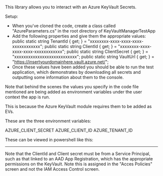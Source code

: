 ﻿This library allows you to interact with an Azure KeyVault Secrets.

Setup:

- When you've cloned the code, create a class called "AzureParameters.cs" in the root directory of KeyVaultManagerTestApp
- Add the following properties and give them the appropriate values:
	    public static string TenantId { get; } = "xxxxxxxx-xxxx-xxxx-xxxx-xxxxxxxxxxxx";
        public static string ClientId { get; } = "xxxxxxxx-xxxx-xxxx-xxxx-xxxxxxxxxxxx";
        public static string ClientSecret { get; } = "xxxxxxxxxxxxxxxxxxxxxxxxxxx";
        public static string VaultUrl { get; } = "https://insertyourdomainhere.vault.azure.net/";
- Once these values have been added you should be able to run the test application, which demonstrates by downloading all secrets and outputting some information about them to the console.

Note that behind the scenes the values you specify in the code file mentioned are being added as environment variables under the user context the app is run.

This is because the Azure KeyVault module requires them to be added as EVs. 

These are the three environment variables:

AZURE_CLIENT_SECRET
AZURE_CLIENT_ID
AZURE_TENANT_ID

These can be viewed in powershell like this:

[System.Environment]::GetEnvironmentVariable('AZURE_TENANT_ID',[System.EnvironmentVariableTarget]::User)


--------

Note that the ClientId and Client secret must be from a Service Principal, such as that linked to an AAD App Registration, which has the appropriate permissions on the KeyVault. 
Note this is assigned in the "Acces Policies" screen and not the IAM Access Control screen.